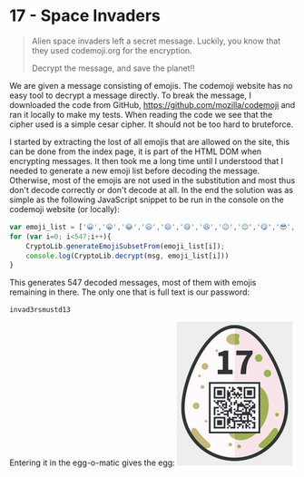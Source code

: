 17 - Space Invaders
===================
> Alien space invaders left a secret message. Luckily, you know that they used codemoji.org for the encryption.
> 
> Decrypt the message, and save the planet!!

We are given a message consisting of emojis. The codemoji website has no easy tool to decrypt a message directly. To break the message, I downloaded the code from GitHub, <https://github.com/mozilla/codemoji> and ran it locally to make my tests. When reading the code we see that the cipher used is a simple cesar cipher. It should not be too hard to bruteforce.

I started by extracting the lost of all emojis that are allowed on the site, this can be done from the index page, it is part of the HTML DOM when encrypting messages. It then took me a long time until I understood that I needed to generate a new emoji list before decoding the message. Otherwise, most of the emojis are not used in the substitution and most thus don't decode correctly or don't decode at all. In the end the solution was as simple as the following JavaScript snippet to be run in the console on the codemoji website (or locally):
```javascript
var emoji_list = ['😀','😁','😂','😃','😄','😅','😆','😉','😊','😋','😎','😍','😘','😗','😙','😚','☺','😇','😐','😑','😶','😏','😣','😥','😮','😯','😪','😫','😴','😌','😛','😜','😝','😒','😓','😔','😕','😖','😷','😲','😞','😟','😤','😢','😭','😦','😧','😨','😩','😬','😰','😱','😳','😵','😠','👿','😈','👦','👧','👨','👩','👴','👵','👶','👱','👮','👲','👳','👷','👸','💂','🎅','👼','👯','💆','💇','👰','🙍','🙅','🙆','💁','🙋','🙇','🙌','🚶','🏃','💃','💏','💑','👫','👬','👭','💪','👈','👉','☝','👆','👇','✌','✊','✋','👊','👌','👍','👎','👋','👏','👐','💅','👣','👀','👂','👃','👅','👄','💋','💘','❤','💓','💔','💕','💖','💗','💙','💚','💛','💜','💝','💞','💌','💧','💤','💢','💥','💦','💨','💫','💬','💭','👔','👕','👖','👗','👘','👙','👚','👛','👜','👝','🎒','👟','👠','👡','👢','👑','👒','💄','💍','💎','👹','👺','👻','💀','👽','👾','💩','🐵','🙈','🙉','🙊','🐒','🐶','🐕','🐩','🐺','🐱','😸','😹','😺','😻','😼','😽','😾','😿','🙀','🐈','🐯','🐅','🐆','🐴','🐎','🐮','🐂','🐄','🐷','🐖','🐗','🐽','🐏','🐑','🐐','🐪','🐘','🐭','🐁','🐀','🐹','🐰','🐇','🐻','🐨','🐼','🐾','🐔','🐓','🐣','🐤','🐥','🐦','🐧','🐸','🐊','🐢','🐍','🐲','🐉','🐳','🐋','🐬','🐟','🐠','🐡','🐙','🐚','🐌','🐛','🐝','🐞','💐','🌸','💮','🌹','🌺','🌻','🌼','🌷','🌱','🌲','🌳','🌴','🌵','🌾','🌿','🍀','🍁','🍂','🍃','🍇','🍈','🍉','🍊','🍋','🍌','🍍','🍎','🍏','🍐','🍑','🍒','🍓','🍅','🍆','🌽','🍄','🌰','🍞','🍖','🍗','🍔','🍟','🍕','🍲','🍱','🍘','🍙','🍚','🍛','🍜','🍝','🍠','🍢','🍣','🍤','🍥','🍡','🍦','🍧','🍨','🍩','🍪','🎂','🍰','🍫','🍬','🍭','🍮','🍯','🍼','☕','🍵','🍶','🍷','🍸','🍹','🍺','🍻','🍴','🍳','🌍','🌐','🌋','🗻','🏠','🏡','⛪','🏢','🏣','🏤','🏥','🏦','🏨','🏩','🏪','🏫','🏬','🏭','🏯','🏰','💒','🗼','🗽','🗾','⛲','⛺','🌁','🌃','🌄','🌅','🌆','🌇','🌉','🌊','♨','🌌','🎠','🎡','🎢','💈','🎪','🎭','🎨','🎰','🚂','🚃','🚄','🚅','🚆','🚇','🚈','🚉','🚊','🚝','🚞','🚋','🚌','🚍','🚎','🚏','🚐','🚑','🚒','🚓','🚔','🚕','🚖','🚗','🚘','🚙','🚚','🚛','🚜','🚲','⛽','🚨','⚓','⛵','🚣','🚤','🚢','✈','💺','🚁','🚟','🚠','🚡','🚀','🚥','🚦','🚧','🚪','🚽','🚿','🛀','🛁','⌛','⌚','⏰','🌚','☀','🌝','🌞','☁','⛅','🌀','🌈','🌂','☔','❄','⛄','🌟','🌠','🔥','🎃','🎄','🎆','🎇','✨','🎈','🎉','🎊','🎋','🎌','🎍','🎎','🎏','🎐','🎑','🎯','🎴','🎀','🎁','🎫','⚽','⚾','🏀','🏈','🏉','🎾','🎳','⛳','🎣','🎽','🎿','🏂','🏄','🏇','🏊','🚴','🚵','🏆','🎲','🃏','🀄','🔇','📢','📣','📯','🔔','🔕','🎼','🎵','🎶','🎤','🎷','🎸','🎹','🎺','📻','📱','📲','☎','📟','📠','🔋','💻','💽','💾','💿','📀','🎬','🔍','🔬','🔭','📡','💡','🔦','🏮','📔','📕','📖','📗','📘','📙','📚','📓','📒','📃','📜','📰','📑','🔖','💰','💴','💵','💶','💷','💸','💳','💹','✉','📧','📨','📩','📤','📥','📦','📫','📪','📬','📭','📮','✏','✒','📝','💼','⚡','⭐'];
for (var i=0; i<547;i++){
    CryptoLib.generateEmojiSubsetFrom(emoji_list[i]);
    console.log(CryptoLib.decrypt(msg, emoji_list[i]))
}
```

This generates 547 decoded messages, most of them with emojis remaining in there. The only one that is full text is our password:
```
invad3rsmustd13
```

Entering it in the egg-o-matic gives the egg:
![](./17_egg.png)
